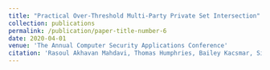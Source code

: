 ```yaml
---
title: "Practical Over-Threshold Multi-Party Private Set Intersection"
collection: publications
permalink: /publication/paper-title-number-6
date: 2020-04-01
venue: 'The Annual Computer Security Applications Conference'
citation: 'Rasoul Akhavan Mahdavi, Thomas Humphries, Bailey Kacsmar, Simeon Krastnikov, Nils Lukas, John Premkumar, Masoumeh Shafieinejad, Simon Oya, Florian Kerschbaum, Erik-Oliver Blass. Practical Over-Threshold Multi-Party Private Set Intersection, ACSAC 2020'
---
```


